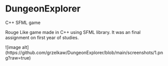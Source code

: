 # DungeonExplorer
C++ SFML game
<p> Rouge Like game made in C++ using SFML library. It was an final assignment on first year of studies.</p>
![image alt](https://github.com/grzelkaw/DungeonExplorer/blob/main/screenshots/1.png?raw=true)
